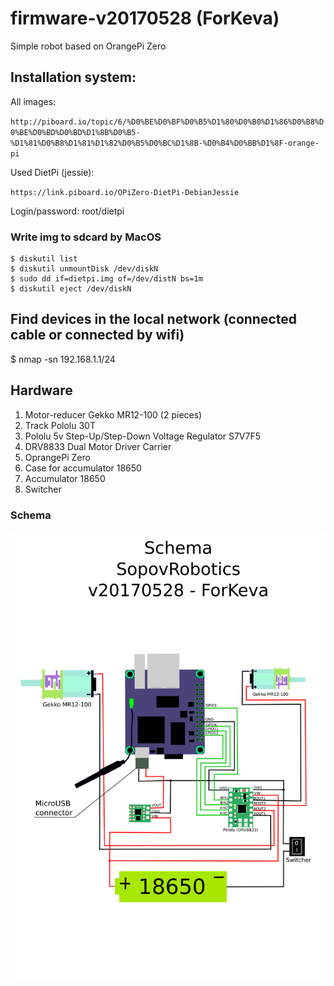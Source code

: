 # firmware-v20170528 (ForKeva)

Simple robot based on OrangePi Zero


## Installation system:

All images:

`http://piboard.io/topic/6/%D0%BE%D0%BF%D0%B5%D1%80%D0%B0%D1%86%D0%B8%D0%BE%D0%BD%D0%BD%D1%8B%D0%B5-%D1%81%D0%B8%D1%81%D1%82%D0%B5%D0%BC%D1%8B-%D0%B4%D0%BB%D1%8F-orange-pi`

Used DietPi (jessie):

`https://link.piboard.io/OPiZero-DietPi-DebianJessie`

Login/password: root/dietpi

### Write img to sdcard by MacOS

	$ diskutil list
	$ diskutil unmountDisk /dev/diskN
	$ sudo dd if=dietpi.img of=/dev/distN bs=1m
	$ diskutil eject /dev/diskN

## Find devices in the local network (connected cable or connected by wifi)

$ nmap -sn 192.168.1.1/24


## Hardware

1. Motor-reducer Gekko MR12-100 (2 pieces)
2. Track Pololu 30T
3. Pololu 5v Step-Up/Step-Down Voltage Regulator S7V7F5
4. DRV8833 Dual Motor Driver Carrier
5. OprangePi Zero
6. Case for accumulator 18650
7. Accumulator 18650
8. Switcher


### Schema

![pic](https://raw.githubusercontent.com/sopovrobotics/firmware-v20170528/master/images/schema_v20170528.png)
